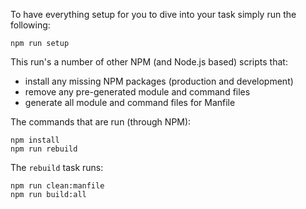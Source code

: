 To have everything setup for you to dive into your task simply run the following:

```shell
npm run setup
```

This run's a number of other NPM (and Node.js based) scripts that:

* install any missing NPM packages (production and development)
* remove any pre-generated module and command files
* generate all module and command files for Manfile

The commands that are run (through NPM):

```shell
npm install
npm run rebuild
```

The `rebuild` task runs:

```shell
npm run clean:manfile
npm run build:all
```
